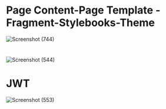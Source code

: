 # Page Content-Page Template -Fragment-Stylebooks-Theme
![Screenshot (744)](https://github.com/hasnain393/liferay-content/assets/56108097/5bff6a7b-25f1-4660-8188-60c24b89171b)

#
![Screenshot (544)](https://github.com/hasnain393/liferay-content/assets/56108097/b91e84f9-9e72-4ff2-8a53-6405cbe4277d)
# JWT 
![Screenshot (553)](https://github.com/hasnain393/liferay-content/assets/56108097/a8052a3e-7b51-4bf9-a2f2-7a7e0e820f4c)


